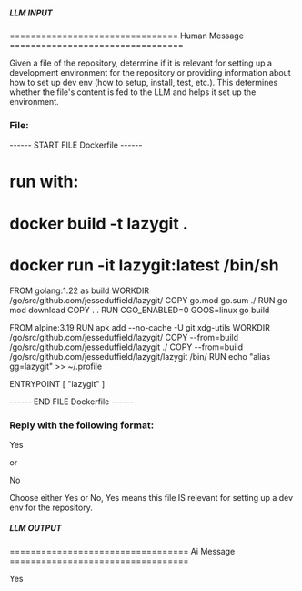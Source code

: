 ##### LLM INPUT #####
================================ Human Message =================================

Given a file of the repository, determine if it is relevant for setting up a development environment for the repository or providing information about how to set up dev env (how to setup, install, test, etc.). This determines whether the file's content is fed to the LLM and helps it set up the environment.

### File:
------ START FILE Dockerfile ------
# run with:
# docker build -t lazygit .
# docker run -it lazygit:latest /bin/sh

FROM golang:1.22 as build
WORKDIR /go/src/github.com/jesseduffield/lazygit/
COPY go.mod go.sum ./
RUN go mod download
COPY . .
RUN CGO_ENABLED=0 GOOS=linux go build

FROM alpine:3.19
RUN apk add --no-cache -U git xdg-utils
WORKDIR /go/src/github.com/jesseduffield/lazygit/
COPY --from=build /go/src/github.com/jesseduffield/lazygit ./
COPY --from=build /go/src/github.com/jesseduffield/lazygit/lazygit /bin/
RUN echo "alias gg=lazygit" >> ~/.profile

ENTRYPOINT [ "lazygit" ]

------ END FILE Dockerfile ------

### Reply with the following format:

<rel>Yes</rel>

or

<rel>No</rel>

Choose either Yes or No, Yes means this file IS relevant for setting up a dev env for the repository.

##### LLM OUTPUT #####
================================== Ai Message ==================================

<rel>Yes</rel>
